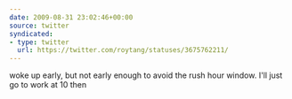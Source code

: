 ```yaml
---
date: 2009-08-31 23:02:46+00:00
source: twitter
syndicated:
- type: twitter
  url: https://twitter.com/roytang/statuses/3675762211/
---
```


woke up early, but not early enough to avoid the rush hour window. I'll just go to work at 10 then